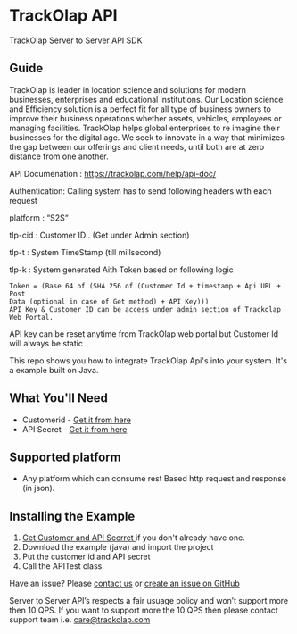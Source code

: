 # TrackOlap API
TrackOlap Server to Server API SDK

## Guide

TrackOlap is leader in location science and solutions for modern businesses, enterprises and educational institutions. Our Location science and Efficiency solution is a perfect fit for all type of business owners to improve their business operations whether assets, vehicles, employees or managing facilities. TrackOlap helps global enterprises to re imagine their businesses for the digital age. We seek to innovate in a way that minimizes the gap between our offerings and client needs, until both are at zero distance from one another.

API Documenation : https://trackolap.com/help/api-doc/

Authentication: Calling system has to send following headers with each request

platform : “S2S“

tlp-cid : Customer ID . (Get under Admin section)

tlp-t : System TimeStamp (till millsecond)

tlp-k : System generated Aith Token based on following logic
    
    Token = (Base 64 of (SHA 256 of (Customer Id + timestamp + Api URL + Post
    Data (optional in case of Get method) + API Key)))
    API Key & Customer ID can be access under admin section of Trackolap Web Portal.

API key can be reset anytime from TrackOlap web portal but Customer Id will always be static


This repo shows you how to integrate TrackOlap Api's into your system. It's a example built on Java. 

## What You'll Need

* Customerid - [Get it from here](https://platform.trackolap.com/) 
* API Secret - [Get it from here](https://platform.trackolap.com/)

## Supported platform
* Any platform which can consume rest Based http request and response (in json).

## Installing the Example
1. [Get Customer and API Secrret ](https://platform.trackolap.com/) if you don't already have one.
2. Download the example (java) and import the project 
3. Put the customer id and API secret
4. Call the APITest class.

Have an issue? Please [contact us](mailto:care@trackpolap.com) or [create an issue on GitHub](https://github.com/trackolap/api-sdk/issues)

Server to Server API’s respects a fair usuage policy and won’t support more then 10 QPS. If you want to support more the 10 QPS then please contact support team i.e. care@trackolap.com

